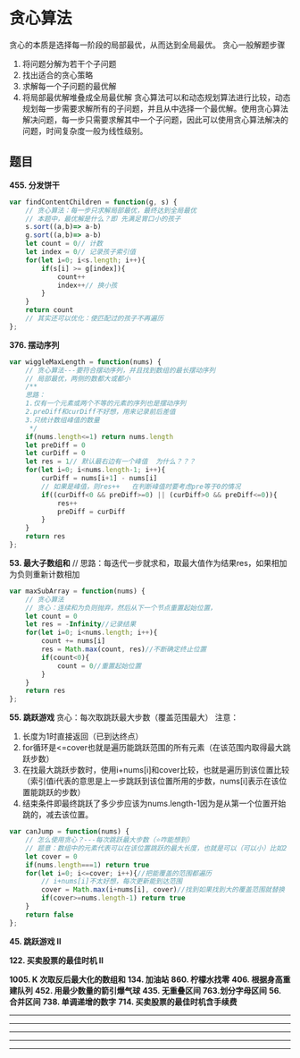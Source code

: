 # 贪心算法
贪心的本质是选择每一阶段的局部最优，从而达到全局最优。
贪心一般解题步骤
1. 将问题分解为若干个子问题
2. 找出适合的贪心策略
3. 求解每一个子问题的最优解
4. 将局部最优解堆叠成全局最优解
贪心算法可以和动态规划算法进行比较，动态规划每一步需要求解所有的子问题，并且从中选择一个最优解。使用贪心算法解决问题，每一步只需要求解其中一个子问题，因此可以使用贪心算法解决的问题，时间复杂度一般为线性级别。

## 题目
**455. 分发饼干**
```js
var findContentChildren = function(g, s) {
    // 贪心算法：每一步只求解局部最优，最终达到全局最优
    // 本题中，最优解是什么？即 先满足胃口小的孩子
    s.sort((a,b)=> a-b)
    g.sort((a,b)=> a-b)
    let count = 0// 计数
    let index = 0// 记录孩子索引值
    for(let i=0; i<s.length; i++){
        if(s[i] >= g[index]){
            count++
            index++// 换小孩
        }
    }
    return count
    // 其实还可以优化：使匹配过的孩子不再遍历
};
```
**376. 摆动序列**
```js
var wiggleMaxLength = function(nums) {
    // 贪心算法---要符合摆动序列，并且找到数组的最长摆动序列
    // 局部最优，两侧的数都大或都小
    /**
    思路：
    1.仅有一个元素或两个不等的元素的序列也是摆动序列
    2.preDiff和curDiff不好想，用来记录前后差值
    3.只统计数组峰值的数量
     */
    if(nums.length<=1) return nums.length
    let preDiff = 0
    let curDiff = 0
    let res = 1// 默认最右边有一个峰值  为什么？？？
    for(let i=0; i<nums.length-1; i++){
        curDiff = nums[i+1] - nums[i]
        // 如果是峰值，则res++   在判断峰值时要考虑pre等于0的情况
        if((curDiff<0 && preDiff>=0) || (curDiff>0 && preDiff<=0)){
            res++
            preDiff = curDiff
        }
    }
    return res
};
```
**53. 最大子数组和**
// 思路：每迭代一步就求和，取最大值作为结果res，如果相加为负则重新计数相加
```js
var maxSubArray = function(nums) {
    // 贪心算法
    // 贪心：连续和为负则抛弃，然后从下一个节点重置起始位置，
    let count = 0
    let res = -Infinity//记录结果
    for(let i=0; i<nums.length; i++){
        count += nums[i]
        res = Math.max(count, res)//不断确定终止位置
        if(count<0){
            count = 0//重置起始位置
        }
    }
    return res
};
```

**55. 跳跃游戏**
贪心：每次取跳跃最大步数（覆盖范围最大）
注意：
1. 长度为1时直接返回（已到达终点）
2. for循环是<=cover也就是遍历能跳跃范围的所有元素（在该范围内取得最大跳跃步数）
3. 在找最大跳跃步数时，使用i+nums[i]和cover比较，也就是遍历到该位置比较（索引值i代表的意思是上一步跳跃到该位置所用的步数，nums[i]表示在该位置能跳跃的步数）
4. 结束条件即最终跳跃了多少步应该为nums.length-1因为是从第一个位置开始跳的，减去该位置。
```js
var canJump = function(nums) {
    // 怎么使用贪心？---每次跳跃最大步数（⭐咋能想到）
    // 题意：数组中的元素代表可以在该位置跳跃的最大长度，也就是可以（可以小）比如2  我也可以跳1步
    let cover = 0
    if(nums.length===1) return true
    for(let i=0; i<=cover; i++){//把能覆盖的范围都遍历
        // i+nums[i]不太好想，每次更新能到达范围
        cover = Math.max(i+nums[i], cover)//找到如果找到大的覆盖范围就替换
        if(cover>=nums.length-1) return true
    }
    return false
};

```
**45. 跳跃游戏 II**


**122. 买卖股票的最佳时机 II**

**1005. K 次取反后最大化的数组和**
**134. 加油站**
**860. 柠檬水找零**
**406. 根据身高重建队列**
**452. 用最少数量的箭引爆气球**
**435. 无重叠区间**
**763.划分字母区间**
**56. 合并区间**
**738. 单调递增的数字**
**714. 买卖股票的最佳时机含手续费**
****
****
****
****
****